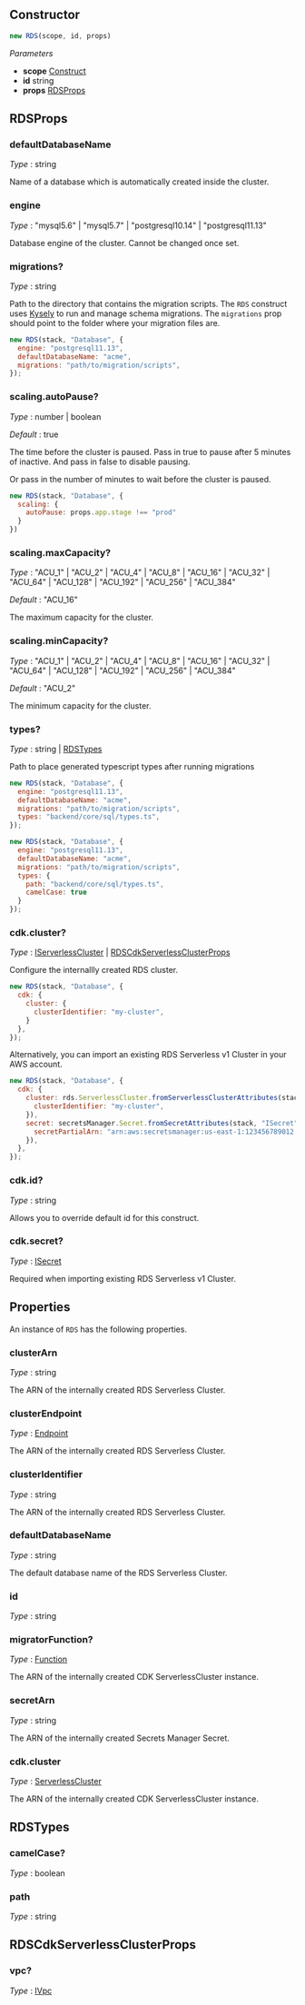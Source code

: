 <!--
!!!!!!!!!!!!!!!!!!!!!!!!!!!!!!!!!!!!!!!!!!!!!!!!!!!!!!!!!!!!!!!
!!                                                           !!
!!  This file has been automatically generated, do not edit  !!
!!                                                           !!
!!!!!!!!!!!!!!!!!!!!!!!!!!!!!!!!!!!!!!!!!!!!!!!!!!!!!!!!!!!!!!!
-->

## Constructor
```ts
new RDS(scope, id, props)
```
_Parameters_
- __scope__ <span class="mono">[Construct](https://docs.aws.amazon.com/cdk/api/v2/docs/constructs.Construct.html)</span>
- __id__ <span class="mono">string</span>
- __props__ <span class="mono">[RDSProps](#rdsprops)</span>
## RDSProps


### defaultDatabaseName

_Type_ : <span class="mono">string</span>

Name of a database which is automatically created inside the cluster.

### engine

_Type_ : <span class='mono'><span class="mono">"mysql5.6"</span> | <span class="mono">"mysql5.7"</span> | <span class="mono">"postgresql10.14"</span> | <span class="mono">"postgresql11.13"</span></span>

Database engine of the cluster. Cannot be changed once set.

### migrations?

_Type_ : <span class="mono">string</span>

Path to the directory that contains the migration scripts. The `RDS` construct uses [Kysely](https://koskimas.github.io/kysely/) to run and manage schema migrations. The `migrations` prop should point to the folder where your migration files are.



```js
new RDS(stack, "Database", {
  engine: "postgresql11.13",
  defaultDatabaseName: "acme",
  migrations: "path/to/migration/scripts",
});
```


### scaling.autoPause?

_Type_ : <span class='mono'><span class="mono">number</span> | <span class="mono">boolean</span></span>

_Default_ : <span class="mono">true</span>

The time before the cluster is paused.
Pass in true to pause after 5 minutes of inactive. And pass in false to
disable pausing.

Or pass in the number of minutes to wait before the cluster is paused.


```js
new RDS(stack, "Database", {
  scaling: {
    autoPause: props.app.stage !== "prod"
  }
})
```

### scaling.maxCapacity?

_Type_ : <span class='mono'><span class="mono">"ACU_1"</span> | <span class="mono">"ACU_2"</span> | <span class="mono">"ACU_4"</span> | <span class="mono">"ACU_8"</span> | <span class="mono">"ACU_16"</span> | <span class="mono">"ACU_32"</span> | <span class="mono">"ACU_64"</span> | <span class="mono">"ACU_128"</span> | <span class="mono">"ACU_192"</span> | <span class="mono">"ACU_256"</span> | <span class="mono">"ACU_384"</span></span>

_Default_ : <span class="mono">"ACU_16"</span>

The maximum capacity for the cluster.

### scaling.minCapacity?

_Type_ : <span class='mono'><span class="mono">"ACU_1"</span> | <span class="mono">"ACU_2"</span> | <span class="mono">"ACU_4"</span> | <span class="mono">"ACU_8"</span> | <span class="mono">"ACU_16"</span> | <span class="mono">"ACU_32"</span> | <span class="mono">"ACU_64"</span> | <span class="mono">"ACU_128"</span> | <span class="mono">"ACU_192"</span> | <span class="mono">"ACU_256"</span> | <span class="mono">"ACU_384"</span></span>

_Default_ : <span class="mono">"ACU_2"</span>

The minimum capacity for the cluster.


### types?

_Type_ : <span class='mono'><span class="mono">string</span> | <span class="mono">[RDSTypes](#rdstypes)</span></span>

Path to place generated typescript types after running migrations



```js
new RDS(stack, "Database", {
  engine: "postgresql11.13",
  defaultDatabaseName: "acme",
  migrations: "path/to/migration/scripts",
  types: "backend/core/sql/types.ts",
});
```

```js
new RDS(stack, "Database", {
  engine: "postgresql11.13",
  defaultDatabaseName: "acme",
  migrations: "path/to/migration/scripts",
  types: {
    path: "backend/core/sql/types.ts",
    camelCase: true
  }
});
```


### cdk.cluster?

_Type_ : <span class='mono'><span class="mono">[IServerlessCluster](https://docs.aws.amazon.com/cdk/api/v2/docs/aws-cdk-lib.aws_rds.IServerlessCluster.html)</span> | <span class="mono">[RDSCdkServerlessClusterProps](#rdscdkserverlessclusterprops)</span></span>

Configure the internallly created RDS cluster.


```js
new RDS(stack, "Database", {
  cdk: {
    cluster: {
      clusterIdentifier: "my-cluster",
    }
  },
});
```

Alternatively, you can import an existing RDS Serverless v1 Cluster in your AWS account.


```js
new RDS(stack, "Database", {
  cdk: {
    cluster: rds.ServerlessCluster.fromServerlessClusterAttributes(stack, "ICluster", {
      clusterIdentifier: "my-cluster",
    }),
    secret: secretsManager.Secret.fromSecretAttributes(stack, "ISecret", {
      secretPartialArn: "arn:aws:secretsmanager:us-east-1:123456789012:secret:my-secret",
    }),
  },
});
```

### cdk.id?

_Type_ : <span class="mono">string</span>

Allows you to override default id for this construct.

### cdk.secret?

_Type_ : <span class="mono">[ISecret](https://docs.aws.amazon.com/cdk/api/v2/docs/aws-cdk-lib.aws_secretsmanager.ISecret.html)</span>

Required when importing existing RDS Serverless v1 Cluster.


## Properties
An instance of `RDS` has the following properties.
### clusterArn

_Type_ : <span class="mono">string</span>

The ARN of the internally created RDS Serverless Cluster.

### clusterEndpoint

_Type_ : <span class="mono">[Endpoint](https://docs.aws.amazon.com/cdk/api/v2/docs/aws-cdk-lib.aws_apigateway.Endpoint.html)</span>

The ARN of the internally created RDS Serverless Cluster.

### clusterIdentifier

_Type_ : <span class="mono">string</span>

The ARN of the internally created RDS Serverless Cluster.

### defaultDatabaseName

_Type_ : <span class="mono">string</span>

The default database name of the RDS Serverless Cluster.

### id

_Type_ : <span class="mono">string</span>

### migratorFunction?

_Type_ : <span class="mono">[Function](Function#function)</span>

The ARN of the internally created CDK ServerlessCluster instance.

### secretArn

_Type_ : <span class="mono">string</span>

The ARN of the internally created Secrets Manager Secret.


### cdk.cluster

_Type_ : <span class="mono">[ServerlessCluster](https://docs.aws.amazon.com/cdk/api/v2/docs/aws-cdk-lib.aws_rds.ServerlessCluster.html)</span>

The ARN of the internally created CDK ServerlessCluster instance.


## RDSTypes


### camelCase?

_Type_ : <span class="mono">boolean</span>

### path

_Type_ : <span class="mono">string</span>

## RDSCdkServerlessClusterProps


### vpc?

_Type_ : <span class="mono">[IVpc](https://docs.aws.amazon.com/cdk/api/v2/docs/aws-cdk-lib.aws_ec2.IVpc.html)</span>
